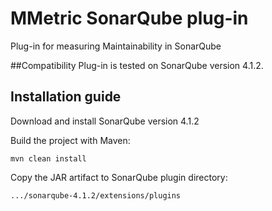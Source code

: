 # MMetric SonarQube plug-in
Plug-in for measuring Maintainability in SonarQube

##Compatibility
Plug-in is tested on SonarQube version 4.1.2.

## Installation guide
Download and install SonarQube version 4.1.2

Build the project with Maven:

	mvn clean install

Copy the JAR artifact to SonarQube plugin directory:

	.../sonarqube-4.1.2/extensions/plugins
